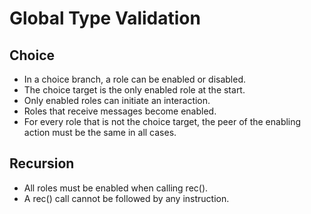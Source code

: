 # Global Type Validation

## Choice

- In a choice branch, a role can be enabled or disabled.
- The choice target is the only enabled role at the start.
- Only enabled roles can initiate an interaction.
- Roles that receive messages become enabled.
- For every role that is not the choice target, the peer of the enabling action must be the same in all cases.

## Recursion

- All roles must be enabled when calling rec().
- A rec() call cannot be followed by any instruction.

